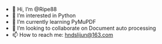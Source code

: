 - 👋 Hi, I’m @Ripe88
- 👀 I’m interested in Python 
- 🌱 I’m currently learning PyMuPDF
- 💞️ I’m looking to collaborate on Document auto processing
- 📫 How to reach me: hndslijun@163.com

<!---
Ripe88/Ripe88 is a ✨ special ✨ repository because its `README.md` (this file) appears on your GitHub profile.
You can click the Preview link to take a look at your changes.
--->
